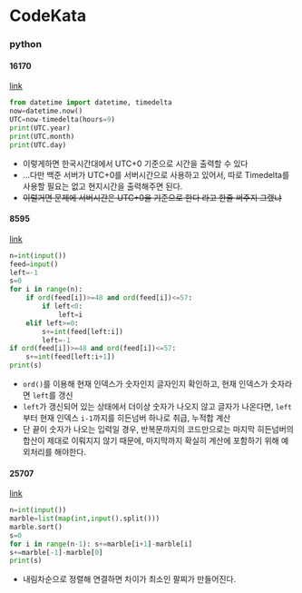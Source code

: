 # CodeKata
### python
#### 16170
[link](https://www.acmicpc.net/problem/16170)

```python
from datetime import datetime, timedelta
now=datetime.now()
UTC=now-timedelta(hours=9)
print(UTC.year)
print(UTC.month)
print(UTC.day)
```
- 이렇게하면 한국시간대에서 UTC+0 기준으로 시간을 출력할 수 있다
- ...다만 백준 서버가 UTC+0를 서버시간으로 사용하고 있어서, 따로 Timedelta를 사용할 필요는 없고 현지시간을 출력해주면 된다. 
- ~~이럴거면 문제에 서버시간은 UTC+0을 기준으로 한다 라고 한줄 써주지 그랬냐~~

#### 8595
[link](https://www.acmicpc.net/problem/8595)
```python
n=int(input())
feed=input()
left=-1
s=0
for i in range(n):
    if ord(feed[i])>=48 and ord(feed[i])<=57:
        if left<0:
            left=i
    elif left>=0:
        s+=int(feed[left:i])
        left=-1
if ord(feed[i])>=48 and ord(feed[i])<=57:
    s+=int(feed[left:i+1])
print(s)
```
- `ord()`를 이용해 현재 인덱스가 숫자인지 글자인지 확인하고, 현재 인덱스가 숫자라면 `left`를 갱신
- `left`가 갱신되어 있는 상태에서 더이상 숫자가 나오지 않고 글자가 나온다면, `left`부터 현재 인덱스 `i-1`까지를 히든넘버 하나로 취급, 누적합 계산
- 단 끝이 숫자가 나오는 입력일 경우, 반복문까지의 코드만으로는 마지막 히든넘버의 합산이 제대로 이뤄지지 않기 때문에, 마지막까지 확실히 계산에 포함하기 위해 예외처리를 해야한다. 

#### 25707
[link](https://www.acmicpc.net/problem/25707)
```python
n=int(input())
marble=list(map(int,input().split()))
marble.sort()
s=0
for i in range(n-1): s+=marble[i+1]-marble[i]
s+=marble[-1]-marble[0]
print(s)
```
- 내림차순으로 정렬해 연결하면 차이가 최소인 팔찌가 만들어진다. 